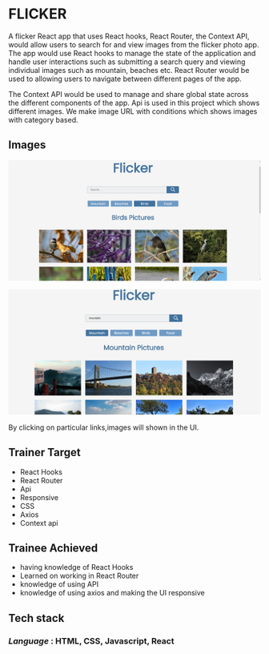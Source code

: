 # **FLICKER** #
A flicker React app that uses React hooks, React Router, the Context API, would allow users to search for and view images from the flicker photo app. The app would use React hooks to manage the state of the application and handle user interactions such as submitting a search query and viewing individual images such as mountain, beaches etc. React Router would be used to allowing users to navigate between different pages of the app.

The Context API would be used to manage and share global state across the different components of the app. Api is used in this project which shows different images. We make image URL with conditions which shows images with category based.

## Images ##
![Alt text](F1.jpeg)

![Alt text](F2.jpeg)

By clicking on particular links,images will shown in the UI.

## Trainer Target
- React Hooks
- React Router
- Api
- Responsive
- CSS
- Axios
- Context api

## Trainee Achieved
- having knowledge of React Hooks
- Learned on working in React Router
- knowledge of using API
- knowledge of using axios and making the UI responsive

## Tech stack
### _Language_ : HTML, CSS, Javascript, React